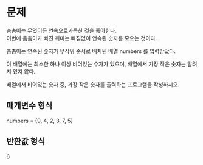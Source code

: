 # 문제

촘촘이는 무엇이든 연속으로가득찬 것을 좋아한다.  
이번에 촘촘이가 빠진 취미는 빠짐없이 연속된 숫자를 모으는 것이다.

촘촘이는 연속된 숫자가 무작위 순서로 배치된 배열 numbers 를 입력받았다.

이 배열에는 최소한 하나 이상 비어있는 수자가 있으며, 배열에서 가장 작은 숫자는 알려져 있지 않다.

배열에서 비어있는 숫자 중, 가장 작은 숫자를 출력하는 프로그램을 작성하시오.


## 매개변수 형식

numbers = {9, 4, 2, 3, 7, 5}

## 반환값 형식 

6